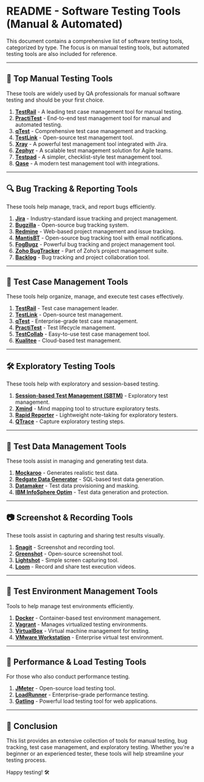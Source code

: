 # README - Software Testing Tools (Manual & Automated)

This document contains a comprehensive list of software testing tools, categorized by type. The focus is on manual testing tools, but automated testing tools are also included for reference.

---

## 🌟 Top Manual Testing Tools
These tools are widely used by QA professionals for manual software testing and should be your first choice.

1. **[TestRail](https://www.gurock.com/testrail/)** - A leading test case management tool for manual testing.
2. **[PractiTest](https://www.practitest.com/)** - End-to-end test management tool for manual and automated testing.
3. **[qTest](https://www.tricentis.com/products/qtest-test-management/)** - Comprehensive test case management and tracking.
4. **[TestLink](https://testlink.org/)** - Open-source test management tool.
5. **[Xray](https://www.getxray.app/)** - A powerful test management tool integrated with Jira.
6. **[Zephyr](https://www.smartbear.com/product/zephyr/overview/)** - A scalable test management solution for Agile teams.
7. **[Testpad](https://www.testpad.com/)** - A simpler, checklist-style test management tool.
8. **[Qase](https://qase.io/)** - A modern test management tool with integrations.

---

## 🔍 Bug Tracking & Reporting Tools
These tools help manage, track, and report bugs efficiently.

1. **[Jira](https://www.atlassian.com/software/jira)** - Industry-standard issue tracking and project management.
2. **[Bugzilla](https://www.bugzilla.org/)** - Open-source bug tracking system.
3. **[Redmine](https://www.redmine.org/)** - Web-based project management and issue tracking.
4. **[MantisBT](https://www.mantisbt.org/)** - Open-source bug tracking tool with email notifications.
5. **[FogBugz](https://www.fogbugz.com/)** - Powerful bug tracking and project management tool.
6. **[Zoho BugTracker](https://www.zoho.com/bugtracker/)** - Part of Zoho’s project management suite.
7. **[Backlog](https://backlog.com/)** - Bug tracking and project collaboration tool.

---

## 📝 Test Case Management Tools
These tools help organize, manage, and execute test cases effectively.

1. **[TestRail](https://www.gurock.com/testrail/)** - Test case management leader.
2. **[TestLink](https://testlink.org/)** - Open-source test management.
3. **[qTest](https://www.tricentis.com/products/qtest-test-management/)** - Enterprise-grade test case management.
4. **[PractiTest](https://www.practitest.com/)** - Test lifecycle management.
5. **[TestCollab](https://testcollab.com/)** - Easy-to-use test case management tool.
6. **[Kualitee](https://www.kualitee.com/)** - Cloud-based test management.

---

## 🛠 Exploratory Testing Tools
These tools help with exploratory and session-based testing.

1. **[Session-based Test Management (SBTM)](https://www.satisfice.com/tools/sbtm/)** - Exploratory test management.
2. **[Xmind](https://www.xmind.net/)** - Mind mapping tool to structure exploratory tests.
3. **[Rapid Reporter](https://www.testingstuff.com/rapid-reporter/)** - Lightweight note-taking for exploratory testers.
4. **[QTrace](https://www.qa-systems.com/qtrace/)** - Capture exploratory testing steps.

---

## 📌 Test Data Management Tools
These tools assist in managing and generating test data.

1. **[Mockaroo](https://www.mockaroo.com/)** - Generates realistic test data.
2. **[Redgate Data Generator](https://www.red-gate.com/products/sql-development/sql-data-generator/)** - SQL-based test data generation.
3. **[Datamaker](https://www.computacenter.com/solutions/datamaker)** - Test data provisioning and masking.
4. **[IBM InfoSphere Optim](https://www.ibm.com/products/infosphere-optim-test-data-management)** - Test data generation and protection.

---

## 📷 Screenshot & Recording Tools
These tools assist in capturing and sharing test results visually.

1. **[Snagit](https://www.techsmith.com/screen-capture.html)** - Screenshot and recording tool.
2. **[Greenshot](https://getgreenshot.org/)** - Open-source screenshot tool.
3. **[Lightshot](https://app.prntscr.com/en/)** - Simple screen capturing tool.
4. **[Loom](https://www.loom.com/)** - Record and share test execution videos.

---

## 🎯 Test Environment Management Tools
Tools to help manage test environments efficiently.

1. **[Docker](https://www.docker.com/)** - Container-based test environment management.
2. **[Vagrant](https://www.vagrantup.com/)** - Manages virtualized testing environments.
3. **[VirtualBox](https://www.virtualbox.org/)** - Virtual machine management for testing.
4. **[VMware Workstation](https://www.vmware.com/products/workstation-pro.html)** - Enterprise virtual test environment.

---

## 🚀 Performance & Load Testing Tools
For those who also conduct performance testing.

1. **[JMeter](https://jmeter.apache.org/)** - Open-source load testing tool.
2. **[LoadRunner](https://www.microfocus.com/en-us/products/loadrunner-professional/overview)** - Enterprise-grade performance testing.
3. **[Gatling](https://gatling.io/)** - Powerful load testing tool for web applications.

---

## 🎯 Conclusion
This list provides an extensive collection of tools for manual testing, bug tracking, test case management, and exploratory testing. Whether you're a beginner or an experienced tester, these tools will help streamline your testing process.

Happy testing! 🛠️